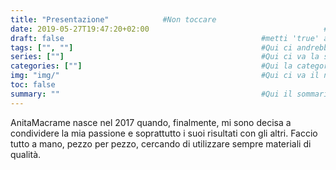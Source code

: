 ```yaml
---
title: "Presentazione"            #Non toccare
date: 2019-05-27T19:47:20+02:00                                       #Non toccare (a meno che non vuoi                                                                  rimettere a posto la data, ma occhio a                                                            scriverla bene)
draft: false                                            #metti 'true' al posto di 'false' per                                                              farlo diventare una bozza
tags: ["", ""]                                          #Qui ci andrebbero i tag, tipo gli hashtag
series: [""]                                            #Qui ci va la serie, la tipologia di                                                               prodotto
categories: [""]                                        #Qui la categoria
img: "img/"                                             #Qui ci va il nome dell'immagine (con il                                                           .jpg) che devi mettere in /static/img/...
toc: false
summary: ""                                             #Qui il sommario, la scritta che compare                                                           solo come sottotitolo nel blog
---
```


AnitaMacrame nasce nel 2017 quando, finalmente, mi sono decisa a condividere la mia passione e soprattutto i suoi risultati con gli altri. Faccio tutto a mano, pezzo per pezzo, cercando di utilizzare sempre materiali di qualità. 
